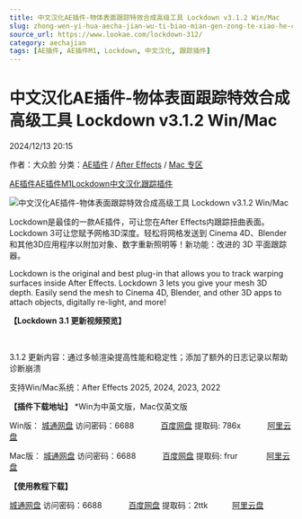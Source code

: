 ```yaml
---
title: 中文汉化AE插件-物体表面跟踪特效合成高级工具 Lockdown v3.1.2 Win/Mac
slug: zhong-wen-yi-hua-aecha-jian-wu-ti-biao-mian-gen-zong-te-xiao-he-cheng-gao-ji-gong-ju-lockdown-v3-1-2-win-mac
source_url: https://www.lookae.com/lockdown-312/
category: aechajian
tags: [AE插件, AE插件M1, Lockdown, 中文汉化, 跟踪插件]
---
```

# 中文汉化AE插件-物体表面跟踪特效合成高级工具 Lockdown v3.1.2 Win/Mac

2024/12/13 20:15

作者：大众脸
分类：[AE插件](https://www.lookae.com/after-effects/aechajian/) / [After Effects](https://www.lookae.com/after-effects/) / [Mac 专区](https://www.lookae.com/mac-osx/)

[AE插件](https://www.lookae.com/tag/ae%e6%8f%92%e4%bb%b6/)[AE插件M1](https://www.lookae.com/tag/aem1/)[Lockdown](https://www.lookae.com/tag/lockdown/)[中文汉化](https://www.lookae.com/tag/%e4%b8%ad%e6%96%87%e6%b1%89%e5%8c%96/)[跟踪插件](https://www.lookae.com/tag/%e8%b7%9f%e8%b8%aa%e6%8f%92%e4%bb%b6/)

![中文汉化AE插件-物体表面跟踪特效合成高级工具 Lockdown v3.1.2 Win/Mac](https://www.lookae.com/wp-content/uploads/2023/07/Lockdown-3.jpg "中文汉化AE插件-物体表面跟踪特效合成高级工具 Lockdown v3.1.2 Win/Mac-LookAE.com")

Lockdown是最佳的一款AE插件，可让您在After Effects内跟踪扭曲表面。Lockdown 3可让您赋予网格3D深度。轻松将网格发送到 Cinema 4D、Blender和其他3D应用程序以附加对象、数字重新照明等！新功能：改进的 3D 平面跟踪器。

Lockdown is the original and best plug-in that allows you to track warping surfaces inside After Effects. Lockdown 3 lets you give your mesh 3D depth. Easily send the mesh to Cinema 4D, Blender, and other 3D apps to attach objects, digitally re-light, and more!

**【Lockdown 3.1 更新视频预览】**

[﻿﻿﻿](http://cloud.video.taobao.com/play/u/null/p/1/e/6/t/1/475655182901.mp4)

3.1.2 更新内容：通过多帧渲染提高性能和稳定性；添加了额外的日志记录以帮助诊断崩溃

支持Win/Mac系统：After Effects 2025, 2024, 2023, 2022

**【插件下载地址】** \*Win为中英文版，Mac仅英文版

Win版： [城通网盘](https://url70.ctfile.com/f/2827370-1436907676-aaa418?p=4431) 访问密码：6688            [百度网盘](https://pan.baidu.com/s/1UavgZZ3BQJ0-FBAMGsCOUw?pwd=786x) 提取码: 786x            [阿里云盘](https://www.alipan.com/s/EiFYPiRmdKx)

Mac版： [城通网盘](https://url70.ctfile.com/f/2827370-1437777358-c48b8c?p=4431) 访问密码：6688            [百度网盘](https://pan.baidu.com/s/1s39_wIDgjZL1cOu4BfPoFg?pwd=frur) 提取码: frur             [阿里云盘](https://www.alipan.com/s/a2pmwzwm4ck)

**【使用教程下载】**

[城通网盘](https://url70.ctfile.com/f/2827370-977780632-58547f?p=4431) 访问密码：6688            [百度网盘](https://pan.baidu.com/s/1oEuYK1gKApbHFL9B6uNbBw?pwd=2ttk) 提取码：2ttk           [阿里云盘](https://www.alipan.com/s/ExzfNiB7qdo)
